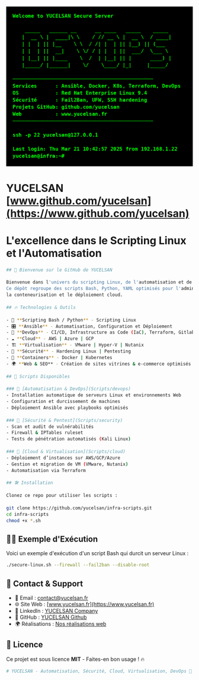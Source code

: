 
<p align="center">
  <img src="https://raw.githubusercontent.com/yucelsan/yucelsan/main/assets/yucelsan_ssh_banner.png" alt="YUCELSAN SSH Banner">
</p>

# YUCELSAN [www.github.com/yucelsan](https://www.github.com/yucelsan)
# L'excellence dans le Scripting Linux et l'Automatisation
```bash
## 🚀 Bienvenue sur le GitHub de YUCELSAN

Bienvenue dans l'univers du scripting Linux, de l'automatisation et de la gestion d'infrastructure.
Ce dépôt regroupe des scripts Bash, Python, YAML optimisés pour l'administration système, la sécurité, la virtualisation,
la conteneurisation et le déploiement cloud.

## 🔥 Technologies & Outils

- 🐧 **Scripting Bash / Python** - Scripting Linux
- 🎛️ **Ansible** - Automatisation, Configuration et Déploiement
- 🔄 **DevOps** - CI/CD, Infrastructure as Code (IaC), Terraform, Gitlab...
- ☁️ **Cloud** - AWS | Azure | GCP
- 🏗️ **Virtualisation** - VMware | Hyper-V | Nutanix
- 🔐 **Sécurité** - Hardening Linux | Pentesting
- 🐳 **Containers** - Docker | Kubernetes
- 🌍 **Web & SEO** - Création de sites vitrines & e-commerce optimisés

## 📜 Scripts Disponibles

### 🔹 [Automatisation & DevOps](Scripts/devops)
- Installation automatique de serveurs Linux et environnements Web
- Configuration et durcissement de machines
- Déploiement Ansible avec playbooks optimisés

### 🔹 [Sécurité & Pentest](Scripts/security)
- Scan et audit de vulnérabilités
- Firewall & IPTables ruleset
- Tests de pénétration automatisés (Kali Linux)

### 🔹 [Cloud & Virtualisation](Scripts/cloud)
- Déploiement d’instances sur AWS/GCP/Azure
- Gestion et migration de VM (VMware, Nutanix)
- Automatisation via Terraform

## 🛠️ Installation

Clonez ce repo pour utiliser les scripts :

git clone https://github.com/yucelsan/infra-scripts.git
cd infra-scripts
chmod +x *.sh
```

## 🏴‍☠️ Exemple d'Exécution

Voici un exemple d'exécution d'un script Bash qui durcit un serveur Linux :

```bash
./secure-linux.sh --firewall --fail2ban --disable-root
```

## 📢 Contact & Support

- 📧 Email : contact@yucelsan.fr
- 🌐 Site Web : [www.yucelsan.fr](https://www.yucelsan.fr)
- 🐧 LinkedIn : [YUCELSAN Company](https://www.linkedin.com/company/yucelsan-fr)
- 🐙 GitHub :   [YUCELSAN Github](https://github.com/yucelsan) 
- 🌍 Réalisations : [Nos réalisations web](https://www.yucelsan.fr/nos-realisations)

## 📜 Licence

Ce projet est sous licence **MIT** - Faites-en bon usage ! 🔥

```bash
# YUCELSAN - Automatisation, Sécurité, Cloud, Virtualisation, DevOps 🚀
```
